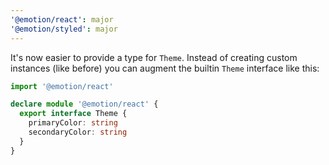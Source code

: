 ```yaml
---
'@emotion/react': major
'@emotion/styled': major
---
```


It's now easier to provide a type for `Theme`. Instead of creating custom instances (like before) you can augment the builtin `Theme` interface like this:

```ts
import '@emotion/react'

declare module '@emotion/react' {
  export interface Theme {
    primaryColor: string
    secondaryColor: string
  }
}
```
